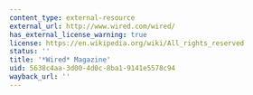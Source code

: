 ```yaml
---
content_type: external-resource
external_url: http://www.wired.com/wired/
has_external_license_warning: true
license: https://en.wikipedia.org/wiki/All_rights_reserved
status: ''
title: '*Wired* Magazine'
uid: 5638c4aa-3d00-4d0c-8ba1-9141e5578c94
wayback_url: ''
---
```

